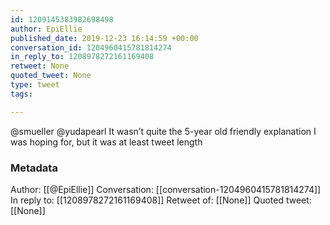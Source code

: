 ```yaml
---
id: 1209145383982698498
author: EpiEllie
published_date: 2019-12-23 16:14:59 +00:00
conversation_id: 1204960415781814274
in_reply_to: 1208978272161169408
retweet: None
quoted_tweet: None
type: tweet
tags:

---
```


@smueller @yudapearl It wasn’t quite the 5-year old friendly explanation I was hoping for, but it was at least tweet length

### Metadata

Author: [[@EpiEllie]]
Conversation: [[conversation-1204960415781814274]]
In reply to: [[1208978272161169408]]
Retweet of: [[None]]
Quoted tweet: [[None]]
